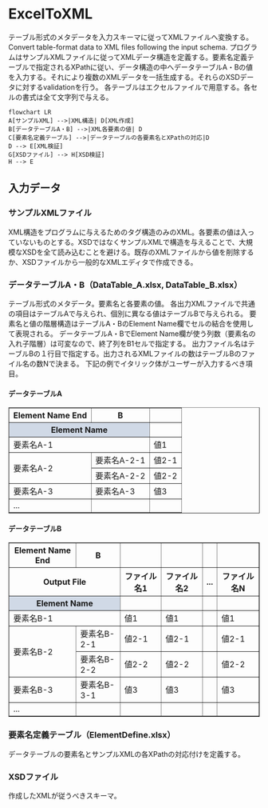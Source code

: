# ExcelToXML
テーブル形式のメタデータを入力スキーマに従ってXMLファイルへ変換する。Convert table-format data to XML files following the input schema.
プログラムはサンプルXMLファイルに従ってXMLデータ構造を定義する。要素名定義テーブルで指定されるXPathに従い、データ構造の中へデータテーブルA・Bの値を入力する。それにより複数のXMLデータを一括生成する。それらのXSDデータに対するvalidationを行う。
各テーブルはエクセルファイルで用意する。各セルの書式は全て文字列で与える。

```mermaid
flowchart LR
A[サンプルXML] -->|XML構造| D[XML作成]
B[データテーブルA・B] -->|XML各要素の値| D
C[要素名定義テーブル] -->|データテーブルの各要素名とXPathの対応|D
D --> E[XML検証]
G[XSDファイル] --> H[XSD検証]
H --> E
```

## 入力データ
### サンプルXMLファイル
XML構造をプログラムに与えるためのタグ構造のみのXML。各要素の値は入っていないものとする。XSDではなくサンプルXMLで構造を与えることで、大規模なXSDを全て読み込むことを避ける。既存のXMLファイルから値を削除するか、XSDファイルから一般的なXMLエディタで作成できる。
### データテーブルA・B（DataTable_A.xlsx, DataTable_B.xlsx）
テーブル形式のメタデータ。要素名と各要素の値。
各出力XMLファイルで共通の項目はテーブルAで与えられ、個別に異なる値はテーブルBで与えられる。
要素名と値の階層構造はテーブルA・BのElement Name欄でセルの結合を使用して表現される。
データテーブルA・BでElement Name欄が使う列数（要素名の入れ子階層）は可変なので、終了列をB1セルで指定する。
出力ファイル名はテーブルBの１行目で指定する。出力されるXMLファイルの数はテーブルBのファイル名の数Nで決まる。
下記の例でイタリック体がユーザーが入力するべき項目。
#### データテーブルA
<table border="1" cellspacing="0" cellpadding="5">
  <thead>
    <tr>
      <th>Element Name End</th>
      <th>B</th>
      <th></th>
    </tr>
    <tr>
      <th colspan="2" style="background-color:#d0d9e6;"><strong>Element Name</strong></th>
      <th></th>
    </tr>
  </thead>
  <tbody>
    <tr>
      <td colspan="2">要素名A-1</td>
      <td>値1</td>
    </tr>
    <tr>
      <td rowspan="2">要素名A-2</td>
      <td>要素名A-2-1</td>
      <td>値2-1</td>
    </tr>
    <tr>
      <td>要素名A-2-2</td>
      <td>値2-2</td>
    </tr>
    <tr>
      <td>要素名A-3</td>
      <td>要素名A-3</td>
      <td>値3</td>
    </tr>
    <tr>
      <td>...</td>
      <td></td>
      <td></td>
    </tr>
  </tbody>
</table>

#### データテーブルB
<table border="1" cellspacing="0" cellpadding="5">
  <thead>
    <tr>
      <th>Element Name End</th>
      <th>B</th>
      <th></th>
      <th></th>
      <th></th>
      <th></th>
    </tr>
    <tr>
      <th colspan="2">Output File</th>
      <th>ファイル名1</th>
      <th>ファイル名2</th>
      <th>...</th>
      <th>ファイル名N</th>
    </tr>
    <tr>
      <th colspan="2" style="background-color:#d0d9e6;"><strong>Element Name</strong></th>
      <th></th>
      <th></th>
      <th></th>
      <th></th>
    </tr>
  </thead>
  <tbody>
    <tr>
      <td colspan="2">要素名B-1</td>
      <td>値1</td>
      <td>値1</td>
      <td></td>
      <td>値1</td>
    </tr>
    <tr>
      <td rowspan="2">要素名B-2</td>
      <td>要素名B-2-1</td>
      <td>値2-1</td>
      <td>値2-1</td>
      <td></td>
      <td>値2-1</td>
    </tr>
    <tr>
      <td>要素名B-2-2</td>
      <td>値2-2</td>
      <td>値2-2</td>
      <td></td>
      <td>値2-2</td>
    </tr>
    <tr>
      <td>要素名B-3</td>
      <td>要素名B-3-1</td>
      <td>値3</td>
      <td>値3</td>
      <td></td>
      <td>値3</td>
    </tr>
    <tr>
      <td>...</td>
      <td></td>
      <td></td>
      <td></td>
      <td></td>
      <td></td>
    </tr>
  </tbody>
</table>

### 要素名定義テーブル（ElementDefine.xlsx）
データテーブルの要素名とサンプルXMLの各XPathの対応付けを定義する。
### XSDファイル
作成したXMLが従うべきスキーマ。
